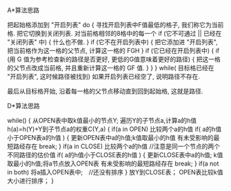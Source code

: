 A*算法思路

把起始格添加到 "开启列表" 
do 
{ 
        寻找开启列表中F值最低的格子, 我们称它为当前格. 
        把它切换到关闭列表. 
        对当前格相邻的8格中的每一个 
        if (它不可通过 || 已经在 "关闭列表" 中) 
        { 
                什么也不做. 
        } 
        if (它不在开启列表中) 
        { 
                把它添加进 "开启列表", 把当前格作为这一格的父节点, 计算这一格的 FGH 
        }
        if (它已经在开启列表中) 
        { 
                if (用 G 值为参考检查新的路径是否更好, 更低的G值意味着更好的路径) 
                { 
                        把这一格的父节点改成当前格, 并且重新计算这一格的 GF 值. 
                } 
        }
} while( 目标格已经在 "开启列表", 这时候路径被找到) 
如果开启列表已经空了, 说明路径不存在.
 
最后从目标格开始, 沿着每一格的父节点移动直到回到起始格, 这就是路径.


D*算法思路

while()
{
从OPEN表中取k值最小的节点Y;
遍历Y的子节点a,计算a的h值 h(a)=h(Y)+Y到子节点a的权重C(Y,a)
{
    if(a in OPEN)     比较两个a的h值 
    if( a的h值小于OPEN表a的h值 )
    {
更新OPEN表中a的h值;k值取最小的h值
          有未受影响的最短路经存在
          break; 
    }
    if(a in CLOSE) 比较两个a的h值 //注意是同一个节点的两个不同路径的估价值
    if( a的h值小于CLOSE表的h值 )
    {
更新CLOSE表中a的h值; k值取最小的h值;将a节点放入OPEN表
       有未受影响的最短路经存在
       break;
    }
    if(a not in both)
        将a插入OPEN表中;　//还没有排序
}
放Y到CLOSE表；
OPEN表比较k值大小进行排序；
}



